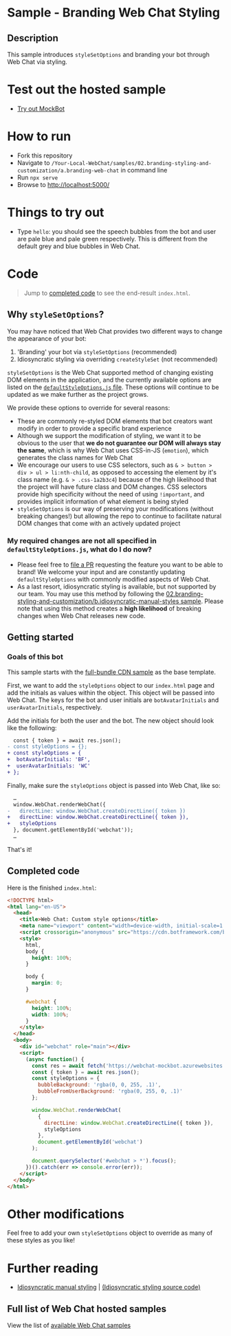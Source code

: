# Sample - Branding Web Chat Styling

## Description

This sample introduces `styleSetOptions` and branding your bot through Web Chat via styling.

# Test out the hosted sample

-  [Try out MockBot](https://microsoft.github.io/BotFramework-WebChat/02.branding-styling-and-customization/a.branding-web-chat)

# How to run

-  Fork this repository
-  Navigate to `/Your-Local-WebChat/samples/02.branding-styling-and-customization/a.branding-web-chat` in command line
-  Run `npx serve`
-  Browse to [http://localhost:5000/](http://localhost:5000/)

# Things to try out

-  Type `hello`: you should see the speech bubbles from the bot and user are pale blue and pale green respectively. This is different from the default grey and blue bubbles in Web Chat.

# Code

> Jump to [completed code](#completed-code) to see the end-result `index.html`.

## Why `styleSetOptions`?

You may have noticed that Web Chat provides two different ways to change the appearance of your bot:

1. 'Branding' your bot via `styleSetOptions` (recommended)
1. Idiosyncratic styling via overriding `createStyleSet` (not recommended)

`styleSetOptions` is the Web Chat supported method of changing existing DOM elements in the application, and the currently available options are listed on the [`defaultStyleOptions.js` file](https://github.com/microsoft/BotFramework-WebChat/blob/master/packages/component/src/Styles/defaultStyleOptions.js). These options will continue to be updated as we make further as the project grows.

We provide these options to override for several reasons:

-  These are commonly re-styled DOM elements that bot creators want modify in order to provide a specific brand experience
-  Although we support the modification of styling, we want it to be obvious to the user that **we do not guarantee our DOM will always stay the same**, which is why Web Chat uses CSS-in-JS (`emotion`), which generates the class names for Web Chat
-  We encourage our users to use CSS selectors, such as `& > button > div > ul > li:nth-child`, as opposed to accessing the element by it's class name (e.g. `& > .css-1a2b3c4`) because of the high likelihood that the project will have future class and DOM changes. CSS selectors provide high specificity without the need of using `!important`, and provides implicit information of what element is being styled
-  `styleSetOptions` is our way of preserving your modifications (without breaking changes!) but allowing the repo to continue to facilitate natural DOM changes that come with an actively updated project

### My required changes are not all specified in `defaultStyleOptions.js`, what do I do now?

-  Please feel free to [file a PR](https://github.com/microsoft/BotFramework-WebChat/issues/new) requesting the feature you want to be able to brand! We welcome your input and are constantly updating `defaultStyleOptions` with commonly modified aspects of Web Chat.
-  As a last resort, idiosyncratic styling is available, but not supported by our team. You may use this method by following the [02.branding-styling-and-customization/b.idiosyncratic-manual-styles sample](../b.idiosyncratic-manual-styles/README.md). Please note that using this method creates a **high likelihood** of breaking changes when Web Chat releases new code.

## Getting started

### Goals of this bot

This sample starts with the [full-bundle CDN sample](../../01.getting-started/a.full-bundle/README.md) as the base template.

First, we want to add the `styleOptions` object to our `index.html` page and add the initials as values within the object. This object will be passed into Web Chat. The keys for the bot and user initials are `botAvatarInitials` and `userAvatarInitials`, respectively.

Add the initials for both the user and the bot. The new object should look like the following:

```diff
  const { token } = await res.json();
- const styleOptions = {};
+ const styleOptions = {
+  botAvatarInitials: 'BF',
+  userAvatarInitials: 'WC'
+ };
```

Finally, make sure the `styleOptions` object is passed into Web Chat, like so:

```diff
  …
  window.WebChat.renderWebChat({
-   directLine: window.WebChat.createDirectLine({ token })
+   directLine: window.WebChat.createDirectLine({ token }),
+   styleOptions
  }, document.getElementById('webchat'));
  …
```

That's it!

## Completed code

Here is the finished `index.html`:

<!-- prettier-ignore-start -->
```html
<!DOCTYPE html>
<html lang="en-US">
  <head>
    <title>Web Chat: Custom style options</title>
    <meta name="viewport" content="width=device-width, initial-scale=1.0" />
    <script crossorigin="anonymous" src="https://cdn.botframework.com/botframework-webchat/latest/webchat.js"></script>
    <style>
      html,
      body {
        height: 100%;
      }

      body {
        margin: 0;
      }

      #webchat {
        height: 100%;
        width: 100%;
      }
    </style>
  </head>
  <body>
    <div id="webchat" role="main"></div>
    <script>
      (async function() {
        const res = await fetch('https://webchat-mockbot.azurewebsites.net/directline/token', { method: 'POST' });
        const { token } = await res.json();
        const styleOptions = {
          bubbleBackground: 'rgba(0, 0, 255, .1)',
          bubbleFromUserBackground: 'rgba(0, 255, 0, .1)'
        };

        window.WebChat.renderWebChat(
          {
            directLine: window.WebChat.createDirectLine({ token }),
            styleOptions
          },
          document.getElementById('webchat')
        );

        document.querySelector('#webchat > *').focus();
      })().catch(err => console.error(err));
    </script>
  </body>
</html>
```
<!-- prettier-ignore-end -->

# Other modifications

Feel free to add your own `styleSetOptions` object to override as many of these styles as you like!

# Further reading

-  [Idiosyncratic manual styling](https://microsoft.github.io/BotFramework-WebChat/02.branding-styling-and-customization/b.idiosyncrating-manual-styles) | [(Idiosyncratic styling source code)](https://github.com/microsoft/BotFramework-WebChat/tree/master/samples/02.branding-styling-and-customization/b.idiosyncratic-manual-styles)

## Full list of Web Chat hosted samples

View the list of [available Web Chat samples](https://github.com/microsoft/BotFramework-WebChat/tree/master/samples)
